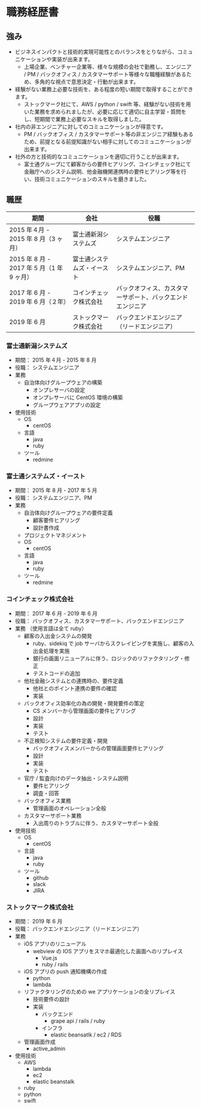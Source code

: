 # 職務経歴書

## 強み

- ビジネスインパクトと技術的実現可能性とのバランスをとりながら、コミュニケーションや実装が出来ます。
  - 上場企業、ベンチャー企業等、様々な規模の会社で勤務し、エンジニア / PM / バックオフィス / カスタマーサポート等様々な職種経験があるため、多角的な視点で意思決定・行動が出来ます。
- 経験がない業務上必要な技術を、ある程度の短い期間で取得することができます。
  - ストックマーク社にて、AWS / python / swift 等、経験がない技術を用いた業務を求められましたが、必要に応じて適切に自主学習・質問をし、短期間で業務上必要なスキルを取得しました。
- 社内の非エンジニアに対してのコミュニケーションが得意です。
  - PM / バックオフィス / カスタマーサポート等の非エンジニア経験もあるため、前提となる前提知識がない相手に対してのコミュニケーションが出来ます。
- 社外の方と技術的なコミュニケーションを適切に行うことが出来ます。
  - 富士通グループにて顧客からの要件ヒアリング、コインチェック社にて金融庁へのシステム説明、他金融機関連携時の要件ヒアリング等を行い、技術コミュニケーションのスキルを磨きました。

## 職歴

| 期間                                       | 会社                       | 役職                                                       |
| ------------------------------------------ | -------------------------- | ---------------------------------------------------------- |
| 2015 年４月 - 2015 年 8 月（3 ヶ月）       | 富士通新潟システムズ       | システムエンジニア                                         |
| 2015 年 8 月 - 2017 年 5 月（1 年 9 ヶ月） | 富士通システムズ・イースト | システムエンジニア、PM                                     |
| 2017 年 6 月 - 2019 年 6 月（２年）        | コインチェック株式会社     | バックオフィス、カスタマーサポート、バックエンドエンジニア |
| 2019 年 6 月                               | ストックマーク株式会社     | バックエンドエンジニア（リードエンジニア）                 |

### 富士通新潟システムズ

- 期間： 2015 年４月 - 2015 年 8 月
- 役職： システムエンジニア
- 業務
  - 自治体向けグループウェアの構築
    - オンプレサーバの設定
    - オンプレサーバに CentOS 環境の構築
    - グループウェアアプリの設定
- 使用技術
  - OS
    - centOS
  - 言語
    - java
    - ruby
  - ツール
    - redmine

### 富士通システムズ・イースト

- 期間： 2015 年 8 月 - 2017 年 5 月
- 役職： システムエンジニア、PM
- 業務
  - 自治体向けグループウェアの要件定義
    - 顧客要件ヒアリング
    - 設計書作成
  - プロジェクトマネジメント
  - OS
    - centOS
  - 言語
    - java
    - ruby
  - ツール
    - redmine

### コインチェック株式会社

- 期間： 2017 年 6 月 - 2019 年 6 月
- 役職： バックオフィス、カスタマーサポート、バックエンドエンジニア
- 業務 （使用言語は全て ruby）
  - 顧客の入出金システムの開発
    - ruby、sidekiq で job サーバからスクレイピングを実施し、顧客の入出金処理を実施
    - 銀行の画面リニューアルに伴う、ロジックのリファクタリング・修正
    - テストコードの追加
  - 他社金融システムとの連携時の、要件定義
    - 他社とのポイント連携の要件の確認
    - 実装
  - バックオフィス効率化の為の開発・開発要件の策定
    - CS メンバーから管理画面の要件ヒアリング
    - 設計
    - 実装
    - テスト
  - 不正検知システムの要件定義・開発
    - バックオフィスメンバーからの管理画面要件ヒアリング
    - 設計
    - 実装
    - テスト
  - 官庁 / 監査向けのデータ抽出・システム説明
    - 要件ヒアリング
    - 調査・回答
  - バックオフィス業務
    - 管理画面のオペレーション全般
  - カスタマーサポート業務
    - 入出周りのトラブルに伴う、カスタマーサポート全般
- 使用技術
  - OS
    - centOS
  - 言語
    - java
    - ruby
  - ツール
    - github
    - slack
    - JIRA

### ストックマーク株式会社

- 期間： 2019 年 6 月
- 役職： バックエンドエンジニア（リードエンジニア）
- 業務
  - iOS アプリのリニューアル
    - webview の IOS アプリをスマホ最適化した画面へのリプレイス
      - Vue.js
      - ruby / rails
  - iOS アプリの push 通知機構の作成
    - python
    - lambda
  - リファクタリングのための we アプリケーションの全リプレイス
    - 技術要件の設計
    - 実装
      - バックエンド
        - grape api / rails / ruby
      - インフラ
        - elastic beansatlk / ec2 / RDS
  - 管理画面作成
    - active_admin
- 使用技術
  - AWS
    - lambda
    - ec2
    - elastic beanstalk
  - ruby
  - python
  - swift
